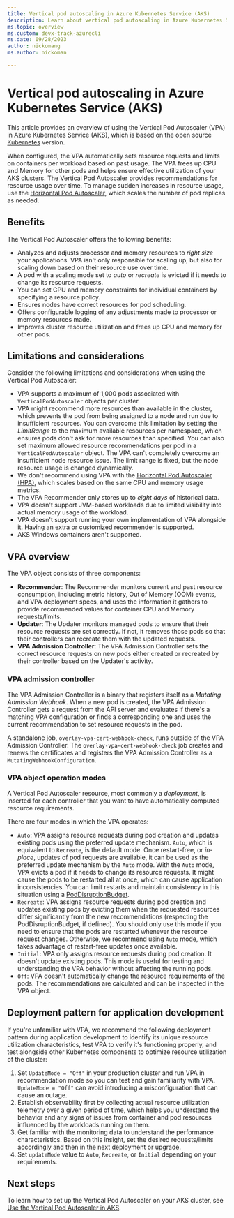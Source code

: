 ```yaml
---
title: Vertical pod autoscaling in Azure Kubernetes Service (AKS)
description: Learn about vertical pod autoscaling in Azure Kubernetes Service (AKS) using the Vertical Pod Autoscaler (VPA).
ms.topic: overview
ms.custom: devx-track-azurecli
ms.date: 09/28/2023
author: nickomang
ms.author: nickoman

---
```


# Vertical pod autoscaling in Azure Kubernetes Service (AKS)

This article provides an overview of using the Vertical Pod Autoscaler (VPA) in Azure Kubernetes Service (AKS), which is based on the open source [Kubernetes](https://github.com/kubernetes/autoscaler/tree/master/vertical-pod-autoscaler) version.

When configured, the VPA automatically sets resource requests and limits on containers per workload based on past usage. The VPA frees up CPU and Memory for other pods and helps ensure effective utilization of your AKS clusters. The Vertical Pod Autoscaler provides recommendations for resource usage over time. To manage sudden increases in resource usage, use the [Horizontal Pod Autoscaler][horizontal-pod-autoscaling], which scales the number of pod replicas as needed.

## Benefits

The Vertical Pod Autoscaler offers the following benefits:

* Analyzes and adjusts processor and memory resources to *right size* your applications. VPA isn't only responsible for scaling up, but also for scaling down based on their resource use over time.
* A pod with a scaling mode set to *auto* or *recreate* is evicted if it needs to change its resource requests.
* You can set CPU and memory constraints for individual containers by specifying a resource policy.
* Ensures nodes have correct resources for pod scheduling.
* Offers configurable logging of any adjustments made to processor or memory resources made.
* Improves cluster resource utilization and frees up CPU and memory for other pods.

## Limitations and considerations

Consider the following limitations and considerations when using the Vertical Pod Autoscaler:

* VPA supports a maximum of 1,000 pods associated with `VerticalPodAutoscaler` objects per cluster.
* VPA might recommend more resources than available in the cluster, which prevents the pod from being assigned to a node and run due to insufficient resources. You can overcome this limitation by setting the *LimitRange* to the maximum available resources per namespace, which ensures pods don't ask for more resources than specified. You can also set maximum allowed resource recommendations per pod in a `VerticalPodAutoscaler` object. The VPA can't completely overcome an insufficient node resource issue. The limit range is fixed, but the node resource usage is changed dynamically.
* We don't recommend using VPA with the [Horizontal Pod Autoscaler (HPA)][horizontal-pod-autoscaler-overview], which scales based on the same CPU and memory usage metrics.
* The VPA Recommender only stores up to *eight days* of historical data.
* VPA doesn't support JVM-based workloads due to limited visibility into actual memory usage of the workload.
* VPA doesn't support running your own implementation of VPA alongside it. Having an extra or customized recommender is supported.
* AKS Windows containers aren't supported.

## VPA overview

The VPA object consists of three components:

* **Recommender**: The Recommender monitors current and past resource consumption, including metric history, Out of Memory (OOM) events, and VPA deployment specs, and uses the information it gathers to provide recommended values for container CPU and Memory requests/limits.
* **Updater**: The Updater monitors managed pods to ensure that their resource requests are set correctly. If not, it removes those pods so that their controllers can recreate them with the updated requests.
* **VPA Admission Controller**: The VPA Admission Controller sets the correct resource requests on new pods either created or recreated by their controller based on the Updater's activity.

### VPA admission controller

The VPA Admission Controller is a binary that registers itself as a *Mutating Admission Webhook*. When a new pod is created, the VPA Admission Controller gets a request from the API server and evaluates if there's a matching VPA configuration or finds a corresponding one and uses the current recommendation to set resource requests in the pod.

A standalone job, `overlay-vpa-cert-webhook-check`, runs outside of the VPA Admission Controller. The `overlay-vpa-cert-webhook-check` job creates and renews the certificates and registers the VPA Admission Controller as a `MutatingWebhookConfiguration`.

### VPA object operation modes

A Vertical Pod Autoscaler resource, most commonly a *deployment*, is inserted for each controller that you want to have automatically computed resource requirements.

There are four modes in which the VPA operates:

* `Auto`: VPA assigns resource requests during pod creation and updates existing pods using the preferred update mechanism. `Auto`, which is equivalent to `Recreate`, is the default mode. Once restart-free, or *in-place*, updates of pod requests are available, it can be used as the preferred update mechanism by the `Auto` mode. With the `Auto` mode, VPA evicts a pod if it needs to change its resource requests. It might cause the pods to be restarted all at once, which can cause application inconsistencies. You can limit restarts and maintain consistency in this situation using a [PodDisruptionBudget][pod-disruption-budget].
* `Recreate`: VPA assigns resource requests during pod creation and updates existing pods by evicting them when the requested resources differ significantly from the new recommendations (respecting the PodDisruptionBudget, if defined). You should only use this mode if you need to ensure that the pods are restarted whenever the resource request changes. Otherwise, we recommend using  `Auto` mode, which takes advantage of restart-free updates once available.
* `Initial`: VPA only assigns resource requests during pod creation. It doesn't update existing pods. This mode is useful for testing and understanding the VPA behavior without affecting the running pods.
* `Off`: VPA doesn't automatically change the resource requirements of the pods. The recommendations are calculated and can be inspected in the VPA object.

## Deployment pattern for application development

If you're unfamiliar with VPA, we recommend the following deployment pattern during application development to identify its unique resource utilization characteristics, test VPA to verify it's functioning properly, and test alongside other Kubernetes components to optimize resource utilization of the cluster:

1. Set `UpdateMode = "Off"` in your production cluster and run VPA in recommendation mode so you can test and gain familiarity with VPA. `UpdateMode = "Off"` can avoid introducing a misconfiguration that can cause an outage.
2. Establish observability first by collecting actual resource utilization telemetry over a given period of time, which helps you understand the behavior and any signs of issues from container and pod resources influenced by the workloads running on them.
3. Get familiar with the monitoring data to understand the performance characteristics. Based on this insight, set the desired requests/limits accordingly and then in the next deployment or upgrade.
4. Set `updateMode` value to `Auto`, `Recreate`, or `Initial` depending on your requirements.

## Next steps

To learn how to set up the Vertical Pod Autoscaler on your AKS cluster, see [Use the Vertical Pod Autoscaler in AKS](./use-vertical-pod-autoscaler.md).

<!-- EXTERNAL LINKS -->
[pod-disruption-budget]: https://kubernetes.io/docs/concepts/workloads/pods/disruptions/

<!-- INTERNAL LINKS -->
[horizontal-pod-autoscaling]: concepts-scale.md#horizontal-pod-autoscaler
[horizontal-pod-autoscaler-overview]: concepts-scale.md#horizontal-pod-autoscaler
